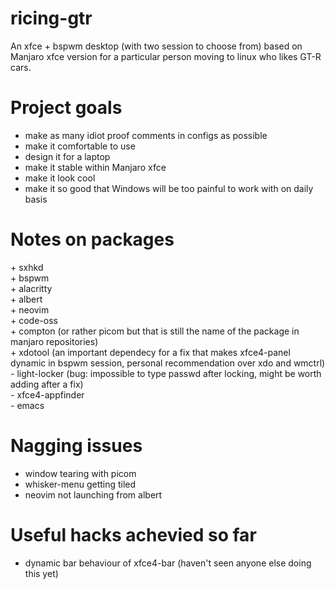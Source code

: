 # ricing-gtr
An xfce + bspwm desktop (with two session to choose from) based on Manjaro xfce version for a particular person moving to linux who likes GT-R cars.

# Project goals
- make as many idiot proof comments in configs as possible
- make it comfortable to use
- design it for a laptop
- make it stable within Manjaro xfce
- make it look cool
- make it so good that Windows will be too painful to work with on daily basis

# Notes on packages
\+ sxhkd <br>
\+ bspwm <br>
\+ alacritty <br>
\+ albert <br>
\+ neovim <br>
\+ code-oss <br>
\+ compton (or rather picom but that is still the name of the package in manjaro repositories) <br>
\+ xdotool (an important dependecy for a fix that makes xfce4-panel dynamic in bspwm session, personal recommendation over xdo and wmctrl) <br>
\- light-locker (bug: impossible to type passwd after locking, might be worth adding after a fix)<br>
\- xfce4-appfinder <br>
\- emacs <br>


# Nagging issues
- window tearing with picom
- whisker-menu getting tiled
- neovim not launching from albert

# Useful hacks achevied so far
- dynamic bar behaviour of xfce4-bar (haven't seen anyone else doing this yet)

